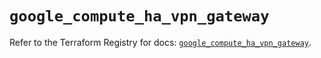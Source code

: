 # `google_compute_ha_vpn_gateway`

Refer to the Terraform Registry for docs: [`google_compute_ha_vpn_gateway`](https://registry.terraform.io/providers/drfaust92/google/4.16.4/docs/resources/compute_ha_vpn_gateway).
